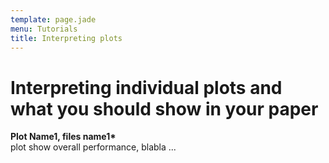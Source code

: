 ```yaml
---
template: page.jade
menu: Tutorials
title: Interpreting plots
---
```


# Interpreting individual plots and what you should show in your paper

<b>Plot Name1, files name1*</b><br>
plot show overall performance, blabla ...
